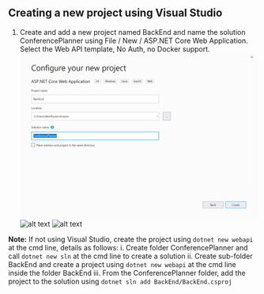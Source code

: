 ## Creating a new project using Visual Studio

1. Create and add a new project named BackEnd and name the solution ConferencePlanner using File / New / ASP.NET Core Web Application. Select the Web API template, No Auth, no Docker support.
![alt text](img/image.png)
![alt text](image.png)
![alt text](image.png)

**Note:** If not using Visual Studio, create the project using `dotnet new webapi` at the cmd line, details as follows:
i. Create folder ConferencePlanner and call `dotnet new sln` at the cmd line to create a solution
ii. Create sub-folder BackEnd and create a project using `dotnet new webapi` at the cmd line inside the folder BackEnd
iii. From the ConferencePlanner folder, add the project to the solution using `dotnet sln add BackEnd/BackEnd.csproj`
